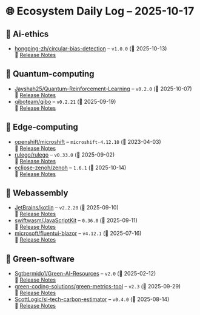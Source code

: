 # 🌐 Ecosystem Daily Log – 2025-10-17

## 🔹 Ai-ethics
- [hongping-zh/circular-bias-detection](https://github.com/hongping-zh/circular-bias-detection/releases/tag/v1.0.0) – `v1.0.0` (📅 2025-10-13)  
  🔗 [Release Notes](https://github.com/hongping-zh/circular-bias-detection/releases/tag/v1.0.0)

## 🔹 Quantum-computing
- [Jayshah25/Quantum-Reinforcement-Learning](https://github.com/Jayshah25/Quantum-Reinforcement-Learning/releases/tag/v0.2.0) – `v0.2.0` (📅 2025-10-07)  
  🔗 [Release Notes](https://github.com/Jayshah25/Quantum-Reinforcement-Learning/releases/tag/v0.2.0)
- [qiboteam/qibo](https://github.com/qiboteam/qibo/releases/tag/v0.2.21) – `v0.2.21` (📅 2025-09-19)  
  🔗 [Release Notes](https://github.com/qiboteam/qibo/releases/tag/v0.2.21)

## 🔹 Edge-computing
- [openshift/microshift](https://github.com/openshift/microshift/releases/tag/microshift-4.12.10) – `microshift-4.12.10` (📅 2023-04-03)  
  🔗 [Release Notes](https://github.com/openshift/microshift/releases/tag/microshift-4.12.10)
- [rulego/rulego](https://github.com/rulego/rulego/releases/tag/v0.33.0) – `v0.33.0` (📅 2025-09-02)  
  🔗 [Release Notes](https://github.com/rulego/rulego/releases/tag/v0.33.0)
- [eclipse-zenoh/zenoh](https://github.com/eclipse-zenoh/zenoh/releases/tag/1.6.1) – `1.6.1` (📅 2025-10-14)  
  🔗 [Release Notes](https://github.com/eclipse-zenoh/zenoh/releases/tag/1.6.1)

## 🔹 Webassembly
- [JetBrains/kotlin](https://github.com/JetBrains/kotlin/releases/tag/v2.2.20) – `v2.2.20` (📅 2025-09-10)  
  🔗 [Release Notes](https://github.com/JetBrains/kotlin/releases/tag/v2.2.20)
- [swiftwasm/JavaScriptKit](https://github.com/swiftwasm/JavaScriptKit/releases/tag/0.36.0) – `0.36.0` (📅 2025-09-11)  
  🔗 [Release Notes](https://github.com/swiftwasm/JavaScriptKit/releases/tag/0.36.0)
- [microsoft/fluentui-blazor](https://github.com/microsoft/fluentui-blazor/releases/tag/v4.12.1) – `v4.12.1` (📅 2025-07-16)  
  🔗 [Release Notes](https://github.com/microsoft/fluentui-blazor/releases/tag/v4.12.1)

## 🔹 Green-software
- [Sgtbermido1/Green-AI-Resources](https://github.com/Sgtbermido1/Green-AI-Resources/releases/tag/v2.0) – `v2.0` (📅 2025-02-12)  
  🔗 [Release Notes](https://github.com/Sgtbermido1/Green-AI-Resources/releases/tag/v2.0)
- [green-coding-solutions/green-metrics-tool](https://github.com/green-coding-solutions/green-metrics-tool/releases/tag/v2.3) – `v2.3` (📅 2025-09-29)  
  🔗 [Release Notes](https://github.com/green-coding-solutions/green-metrics-tool/releases/tag/v2.3)
- [ScottLogic/sl-tech-carbon-estimator](https://github.com/ScottLogic/sl-tech-carbon-estimator/releases/tag/v0.4.0) – `v0.4.0` (📅 2025-08-14)  
  🔗 [Release Notes](https://github.com/ScottLogic/sl-tech-carbon-estimator/releases/tag/v0.4.0)